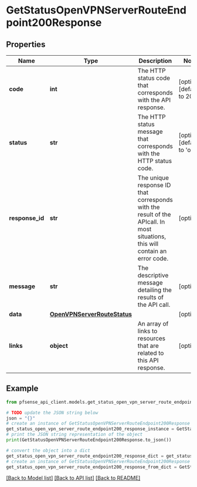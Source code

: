 # GetStatusOpenVPNServerRouteEndpoint200Response


## Properties

Name | Type | Description | Notes
------------ | ------------- | ------------- | -------------
**code** | **int** | The HTTP status code that corresponds with the API response. | [optional] [default to 200]
**status** | **str** | The HTTP status message that corresponds with the HTTP status code. | [optional] [default to 'ok']
**response_id** | **str** | The unique response ID that corresponds with the result of the APIcall. In most situations, this will contain an error code. | [optional] 
**message** | **str** | The descriptive message detailing the results of the API call. | [optional] 
**data** | [**OpenVPNServerRouteStatus**](OpenVPNServerRouteStatus.md) |  | [optional] 
**links** | **object** | An array of links to resources that are related to this API response. | [optional] 

## Example

```python
from pfsense_api_client.models.get_status_open_vpn_server_route_endpoint200_response import GetStatusOpenVPNServerRouteEndpoint200Response

# TODO update the JSON string below
json = "{}"
# create an instance of GetStatusOpenVPNServerRouteEndpoint200Response from a JSON string
get_status_open_vpn_server_route_endpoint200_response_instance = GetStatusOpenVPNServerRouteEndpoint200Response.from_json(json)
# print the JSON string representation of the object
print(GetStatusOpenVPNServerRouteEndpoint200Response.to_json())

# convert the object into a dict
get_status_open_vpn_server_route_endpoint200_response_dict = get_status_open_vpn_server_route_endpoint200_response_instance.to_dict()
# create an instance of GetStatusOpenVPNServerRouteEndpoint200Response from a dict
get_status_open_vpn_server_route_endpoint200_response_from_dict = GetStatusOpenVPNServerRouteEndpoint200Response.from_dict(get_status_open_vpn_server_route_endpoint200_response_dict)
```
[[Back to Model list]](../README.md#documentation-for-models) [[Back to API list]](../README.md#documentation-for-api-endpoints) [[Back to README]](../README.md)


